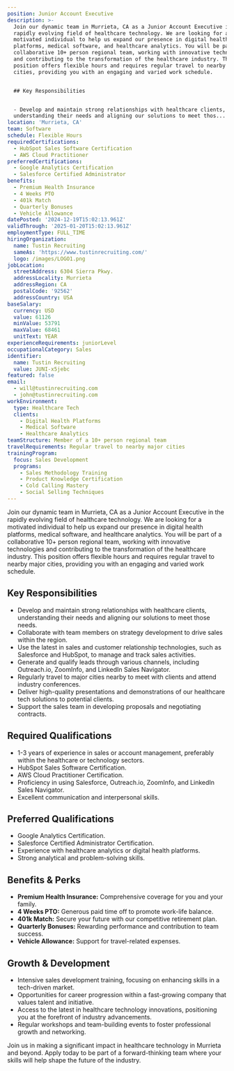 ```yaml
---
position: Junior Account Executive
description: >-
  Join our dynamic team in Murrieta, CA as a Junior Account Executive in the
  rapidly evolving field of healthcare technology. We are looking for a
  motivated individual to help us expand our presence in digital health
  platforms, medical software, and healthcare analytics. You will be part of a
  collaborative 10+ person regional team, working with innovative technologies
  and contributing to the transformation of the healthcare industry. This
  position offers flexible hours and requires regular travel to nearby major
  cities, providing you with an engaging and varied work schedule.


  ## Key Responsibilities


  - Develop and maintain strong relationships with healthcare clients,
  understanding their needs and aligning our solutions to meet thos...
location: 'Murrieta, CA'
team: Software
schedule: Flexible Hours
requiredCertifications:
  - HubSpot Sales Software Certification
  - AWS Cloud Practitioner
preferredCertifications:
  - Google Analytics Certification
  - Salesforce Certified Administrator
benefits:
  - Premium Health Insurance
  - 4 Weeks PTO
  - 401k Match
  - Quarterly Bonuses
  - Vehicle Allowance
datePosted: '2024-12-19T15:02:13.961Z'
validThrough: '2025-01-20T15:02:13.961Z'
employmentType: FULL_TIME
hiringOrganization:
  name: Tustin Recruiting
  sameAs: 'https://www.tustinrecruiting.com/'
  logo: /images/LOGO1.png
jobLocation:
  streetAddress: 6304 Sierra Pkwy.
  addressLocality: Murrieta
  addressRegion: CA
  postalCode: '92562'
  addressCountry: USA
baseSalary:
  currency: USD
  value: 61126
  minValue: 53791
  maxValue: 68461
  unitText: YEAR
experienceRequirements: juniorLevel
occupationalCategory: Sales
identifier:
  name: Tustin Recruiting
  value: JUNI-x5jebc
featured: false
email:
  - will@tustinrecruiting.com
  - john@tustinrecruiting.com
workEnvironment:
  type: Healthcare Tech
  clients:
    - Digital Health Platforms
    - Medical Software
    - Healthcare Analytics
teamStructure: Member of a 10+ person regional team
travelRequirements: Regular travel to nearby major cities
trainingProgram:
  focus: Sales Development
  programs:
    - Sales Methodology Training
    - Product Knowledge Certification
    - Cold Calling Mastery
    - Social Selling Techniques
---
```



Join our dynamic team in Murrieta, CA as a Junior Account Executive in the rapidly evolving field of healthcare technology. We are looking for a motivated individual to help us expand our presence in digital health platforms, medical software, and healthcare analytics. You will be part of a collaborative 10+ person regional team, working with innovative technologies and contributing to the transformation of the healthcare industry. This position offers flexible hours and requires regular travel to nearby major cities, providing you with an engaging and varied work schedule.

## Key Responsibilities

- Develop and maintain strong relationships with healthcare clients, understanding their needs and aligning our solutions to meet those needs.
- Collaborate with team members on strategy development to drive sales within the region.
- Use the latest in sales and customer relationship technologies, such as Salesforce and HubSpot, to manage and track sales activities.
- Generate and qualify leads through various channels, including Outreach.io, ZoomInfo, and LinkedIn Sales Navigator.
- Regularly travel to major cities nearby to meet with clients and attend industry conferences.
- Deliver high-quality presentations and demonstrations of our healthcare tech solutions to potential clients.
- Support the sales team in developing proposals and negotiating contracts.

## Required Qualifications

- 1-3 years of experience in sales or account management, preferably within the healthcare or technology sectors.
- HubSpot Sales Software Certification.
- AWS Cloud Practitioner Certification.
- Proficiency in using Salesforce, Outreach.io, ZoomInfo, and LinkedIn Sales Navigator.
- Excellent communication and interpersonal skills.

## Preferred Qualifications

- Google Analytics Certification.
- Salesforce Certified Administrator Certification.
- Experience with healthcare analytics or digital health platforms.
- Strong analytical and problem-solving skills.

## Benefits & Perks

- **Premium Health Insurance:** Comprehensive coverage for you and your family.
- **4 Weeks PTO:** Generous paid time off to promote work-life balance.
- **401k Match:** Secure your future with our competitive retirement plan.
- **Quarterly Bonuses:** Rewarding performance and contribution to team success.
- **Vehicle Allowance:** Support for travel-related expenses.

## Growth & Development

- Intensive sales development training, focusing on enhancing skills in a tech-driven market.
- Opportunities for career progression within a fast-growing company that values talent and initiative.
- Access to the latest in healthcare technology innovations, positioning you at the forefront of industry advancements.
- Regular workshops and team-building events to foster professional growth and networking.

Join us in making a significant impact in healthcare technology in Murrieta and beyond. Apply today to be part of a forward-thinking team where your skills will help shape the future of the industry.
